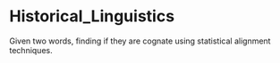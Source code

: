 # Historical_Linguistics
Given two words, finding if they are cognate using statistical alignment techniques.
